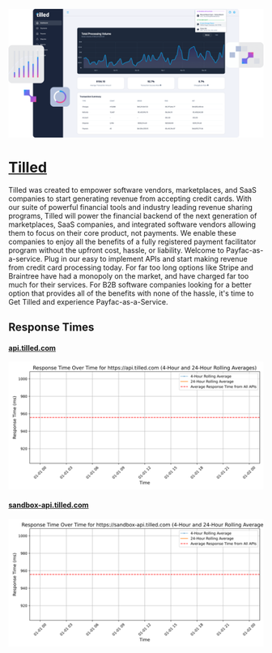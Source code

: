 [![Visit Tilled](imagePreview.png)](https://tilled.com)

# [Tilled](https://tilled.com)

Tilled was created to empower software vendors, marketplaces, and SaaS companies to start generating revenue from accepting credit cards. With our suite of powerful financial tools and industry leading revenue sharing programs, Tilled will power the financial backend of the next generation of marketplaces, SaaS companies, and integrated software vendors allowing them to focus on their core product, not payments. We enable these companies to enjoy all the benefits of a fully registered payment facilitator program without the upfront cost, hassle, or liability. Welcome to Payfac-as-a-service. Plug in our easy to implement APIs and start making revenue from credit card processing today. For far too long options like Stripe and Braintree have had a monopoly on the market, and have charged far too much for their services. For B2B software companies looking for a better option that provides all of the benefits with none of the hassle, it's time to Get Tilled and experience Payfac-as-a-Service.

## Response Times

#### [api.tilled.com](https://api.tilled.com)

![api.tilled.com](response-time-charts/6170692e74696c6c65642e636f6d.svg)
#### [sandbox-api.tilled.com](https://sandbox-api.tilled.com)

![sandbox-api.tilled.com](response-time-charts/73616e64626f782d6170692e74696c6c65642e636f6d.svg)

